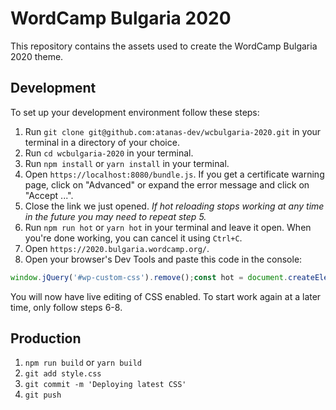 # WordCamp Bulgaria 2020

This repository contains the assets used to create the WordCamp Bulgaria 2020 theme.

## Development

To set up your development environment follow these steps:
1. Run `git clone git@github.com:atanas-dev/wcbulgaria-2020.git` in your terminal in a directory of your choice.
2. Run `cd wcbulgaria-2020` in your terminal.
3. Run `npm install` or `yarn install` in your terminal.
4. Open `https://localhost:8080/bundle.js`. If you get a certificate warning page, click on "Advanced" or expand the error message and click on "Accept ...".
5. Close the link we just opened. *If hot reloading stops working at any time in the future you may need to repeat step 5.*
6. Run `npm run hot` or `yarn hot` in your terminal and leave it open. When you're done working, you can cancel it using `Ctrl+C`.
7. Open `https://2020.bulgaria.wordcamp.org/`.
8. Open your browser's Dev Tools and paste this code in the console:
  ```js
  window.jQuery('#wp-custom-css').remove();const hot = document.createElement('script');hot.setAttribute('src', 'https://localhost:8080/bundle.js');document.head.appendChild(hot);
  ```
You will now have live editing of CSS enabled. To start work again at a later time, only follow steps 6-8.

## Production

1. `npm run build` or `yarn build`
2. `git add style.css`
3. `git commit -m 'Deploying latest CSS'`
4. `git push`
